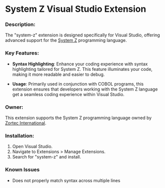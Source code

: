 # System Z Visual Studio Extension

### Description:
The "system-z" extension is designed specifically for Visual Studio, offering advanced support for the [System Z](https://www.support.zortec.com/systemz.html) programming language.

### Key Features:

- **Syntax Highlighting**: Enhance your coding experience with syntax highlighting tailored for System Z. This feature illuminates your code, making it more readable and easier to debug.

- **Usage**: Primarily used in conjunction with COBOL programs, this extension ensures that developers working with the System Z language get a seamless coding experience within Visual Studio.

### Owner:
This extension supports the System Z programming language owned by [Zortec International](https://www.support.zortec.com/index.html).

### Installation:

1. Open Visual Studio.
2. Navigate to Extensions > Manage Extensions.
3. Search for "system-z" and install.

### Known Issues

- Does not properly match syntax across multiple lines
